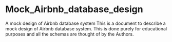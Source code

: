 # Mock_Airbnb_database_design
A mock design of Airbnb database system
This is a document to describe a mock design of Airbnb database system. 
This is done purely for educational purposes and all the schemas are thought of by the Authors.
